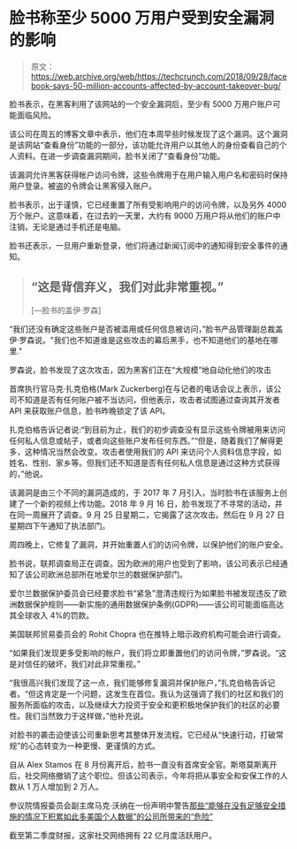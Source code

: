 # 脸书称至少 5000 万用户受到安全漏洞的影响 

> 原文：<https://web.archive.org/web/https://techcrunch.com/2018/09/28/facebook-says-50-million-accounts-affected-by-account-takeover-bug/>

脸书表示，在黑客利用了该网站的一个安全漏洞后，至少有 5000 万用户账户可能面临风险。

该公司在周五的博客文章中表示，他们在本周早些时候发现了这个漏洞。这个漏洞是该网站“查看身份”功能的一部分，该功能允许用户以其他人的身份查看自己的个人资料。在进一步调查漏洞期间，脸书关闭了“查看身份”功能。

该漏洞允许黑客获得帐户访问令牌，这些令牌用于在用户输入用户名和密码时保持用户登录。被盗的令牌会让黑客侵入账户。

脸书表示，出于谨慎，它已经重置了所有受影响用户的访问令牌，以及另外 4000 万个账户。这意味着，在过去的一天里，大约有 9000 万用户将从他们的账户中注销，无论是通过手机还是电脑。

脸书还表示，一旦用户重新登录，他们将通过新闻订阅中的通知得到安全事件的通知。

> ## “这是背信弃义，我们对此非常重视。”
> [—脸书的盖伊·罗森]

“我们还没有确定这些账户是否被滥用或任何信息被访问，”脸书产品管理副总裁盖伊·罗森说。"我们也不知道谁是这些攻击的幕后黑手，也不知道他们的基地在哪里."

罗森说，脸书发现了这次攻击，因为黑客们正在“大规模”地自动化他们的攻击

首席执行官马克·扎克伯格(Mark Zuckerberg)在与记者的电话会议上表示，该公司不知道是否有任何账户被不当访问，但他表示，攻击者试图通过查询其开发者 API 来获取账户信息，脸书昨晚锁定了该 API。

扎克伯格告诉记者说:“到目前为止，我们的初步调查没有显示这些令牌被用来访问任何私人信息或帖子，或者向这些账户发布任何东西。”“但是，随着我们了解得更多，这种情况当然会改变。攻击者使用我们的 API 来访问个人资料信息字段，如姓名、性别、家乡等。但我们还不知道是否有任何私人信息是通过这种方式获得的，”他说。

该漏洞是由三个不同的漏洞造成的，于 2017 年 7 月引入，当时脸书在该服务上创建了一个新的视频上传功能。2018 年 9 月 16 日，脸书发现了不寻常的活动，并在同一周展开了调查。9 月 25 日星期二，它揭露了这次攻击。然后在 9 月 27 日星期四下午通知了执法部门。

周四晚上，它修复了漏洞，并开始重置人们的访问令牌，以保护他们的账户安全。

脸书说，联邦调查局正在调查。因为欧洲的用户也受到了影响，该公司表示已经通知了该公司欧洲总部所在地爱尔兰的数据保护部门。

爱尔兰数据保护委员会已经要求脸书“紧急”澄清违规行为如果脸书被发现违反了欧洲数据保护规则——新实施的通用数据保护条例(GDPR)——该公司可能面临高达其全球收入 4%的罚款。

美国联邦贸易委员会的 Rohit Chopra 也在推特上暗示政府机构可能会进行调查。

“如果我们发现更多受影响的帐户，我们将立即重置他们的访问令牌，”罗森说。“这是对信任的破坏，我们对此非常重视。”

“我很高兴我们发现了这一点，我们能够修复漏洞并保护账户，”扎克伯格告诉记者。“但这肯定是一个问题，这发生在首位。我认为这强调了我们的社区和我们的服务所面临的攻击，以及继续大力投资于安全和更积极地保护我们的社区的必要性。我们当然致力于这样做，”他补充说。

对脸书的袭击迫使该公司重新思考其整体开发流程。它已经从“快速行动，打破常规”的心态转变为一种更慢、更谨慎的方式。

自从 Alex Stamos 在 8 月份离开后，脸书一直没有首席安全官。斯塔莫斯离开后，社交网络撤销了这个职位。但该公司表示，今年将把从事安全和安保工作的人数从 1 万人增加到 2 万人。

参议院情报委员会副主席马克·沃纳在一份声明中警告[那些“能够在没有足够安全措施的情况下积累如此多美国个人数据”的公司所带来的“危险”](https://web.archive.org/web/20221206010909/https://techcrunch.com/2018/09/28/facebook-breach-warner/)

截至第二季度财报，这家社交网络拥有 22 亿月度活跃用户。